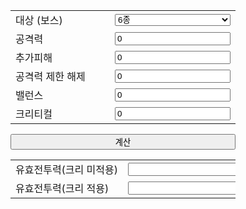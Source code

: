 <script src="calc.js"></script>
<div id='calc' style='width: 360px;'>
    <div id='input'>
        <table style='table-layout:fixed;'>
            <col width="205px" />
            <col width="200px" />
            <tr>
                <td nowrap>대상 (보스)</td>
                <td>
                    <select id="boss" style='width:100%;' onchange="if(this.value == 'custom') {document.querySelectorAll('.customstat')[0].style.display='';document.querySelectorAll('.customstat')[1].style.display='';} else {document.querySelectorAll('.customstat')[0].style.display='none';document.querySelectorAll('.customstat')[1].style.display='none';}">
                        <option label="6종" value="lvl90raids"></option>
                        <option label="듀라한" value="dullahan"></option>
                        <option label="에스 시더" value="aessidhe"></option>
                        <option label="아르카나" value="arcana"></option>
                        <option label="루파키투스" value="rupacitus"></option>
                        <option label="클레르" value="claire"></option>
                        <option label="폭주한 엘쿨루스" value="elchulus"></option>
                        <option label="마하" value="macha"></option>
                        <option label="아가레스" value="agares"></option>
                        <option label="루(팔라라)" value="lugh"></option>
                        <option label="스페셜 던전" value="special"></option>
                        <option label="네반" value="neamhain"></option>
                        <option label="발로르" value="balor"></option>
                        <option label="[헬] 결사대" value="hell"></option>
                        <option label="사용자 지정" value="custom"></option>
                    </select>
                </td>
            </tr>
            <tr class='customstat' style='display: none;'>
                <td nowrap>보스 방어력</td>
                <td><input id='bossdef' value='0'></td>
            </tr>
            <tr class='customstat' style='display: none;'>
                <td nowrap>보스 크리티컬 저항</td>
                <td><input id='bossres' value='0'></td>
            </tr>
            <tr>
                <td nowrap>공격력</td>
                <td><input id='atk' value='0'></td>
            </tr>
            <tr>
                <td nowrap>추가피해</td>
                <td><input id='add' value='0'></td>
            </tr>
            <tr>
                <td nowrap>공격력 제한 해제</td>
                <td><input id='alr' value='0'></td>
            </tr>
            <tr>
                <td nowrap>밸런스</td>
                <td><input id='bal' value='0'></td>
            </tr>
            <tr>
                <td nowrap>크리티컬</td>
                <td><input id='cri' value='0'></td>
            </tr>
        </table>
        <button style='width: 100%;' onclick='calc();'>계산</button>
    </div>
    <div id='output'>
        <table style='table-layout:fixed;'>
            <col width="205px" />
            <col width="200px" />
            <tr>
                <td nowrap>유효전투력(크리 미적용)</td>
                <td><input id='nocritdmg' readonly></td>
            </tr>
            <tr>
                <td nowrap>유효전투력(크리 적용)</td>
                <td><input id='critdmg' readonly></td>
            </tr>
        </table>
    </div>
</div>
